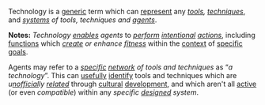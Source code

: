 Technology is a [generic](https://github.com/gcassel/Modular-Organization-Terminology/blob/master/terms/generic.md) term which can [represent](https://github.com/gcassel/Modular-Organization-Terminology/blob/master/terms/representation.md) any *[tools](https://github.com/gcassel/Modular-Organization-Terminology/blob/master/terms/tool.md), [techniques](https://github.com/gcassel/Modular-Organization-Terminology/blob/master/terms/technique.md)*, and *[systems](https://github.com/gcassel/Modular-Organization-Terminology/blob/master/terms/system.md) of tools, techniques and [agents](https://github.com/gcassel/Modular-Organization-Terminology/blob/master/terms/agent.md)*.  

**Notes:** *Technology [enables](https://github.com/gcassel/Modular-Organization-Terminology/blob/master/terms/enable.md) agents* to *[perform](https://github.com/gcassel/Modular-Organization-Terminology/blob/master/terms/perform.md) [intentional](https://github.com/gcassel/Modular-Organization-Terminology/blob/master/terms/intention.md) [actions](https://github.com/gcassel/Modular-Organization-Terminology/blob/master/terms/action.md)*, including [functions](https://github.com/gcassel/Modular-Organization-Terminology/blob/master/terms/function.md) which *[create](https://github.com/gcassel/Modular-Organization-Terminology/blob/master/terms/create.md) or enhance [fitness](https://github.com/gcassel/Modular-Organization-Terminology/blob/master/terms/fitness.md)* within the [context](https://github.com/gcassel/Modular-Organization-Terminology/blob/master/terms/context.md) of [specific](https://github.com/gcassel/Modular-Organization-Terminology/blob/master/terms/specific.md) [goals](https://github.com/gcassel/Modular-Organization-Terminology/blob/master/terms/goal.md).

Agents may refer to a *[specific](https://github.com/gcassel/Modular-Organization-Terminology/blob/master/terms/specific.md) [network](https://github.com/gcassel/Modular-Organization-Terminology/blob/master/terms/network.md) of tools and techniques* as “*a technology*”.  This can [usefully](https://github.com/gcassel/Modular-Organization-Terminology/blob/master/terms/use.md) [identify](https://github.com/gcassel/Modular-Organization-Terminology/blob/master/terms/identify.md) tools and techniques which are *u[nofficial](https://github.com/gcassel/Modular-Organization-Terminology/blob/master/terms/official.md)ly [related](https://github.com/gcassel/Modular-Organization-Terminology/blob/master/terms/relationship.md)* through [cultural](https://github.com/gcassel/Modular-Organization-Terminology/blob/master/terms/culture.md) [development](https://github.com/gcassel/Modular-Organization-Terminology/blob/master/terms/develop.md), and which aren't all [active](https://github.com/gcassel/Modular-Organization-Terminology/blob/master/terms/active.md) (or even *compatible*) within any *specific [designed](https://github.com/gcassel/Modular-Organization-Terminology/blob/master/terms/design.md) system*.
